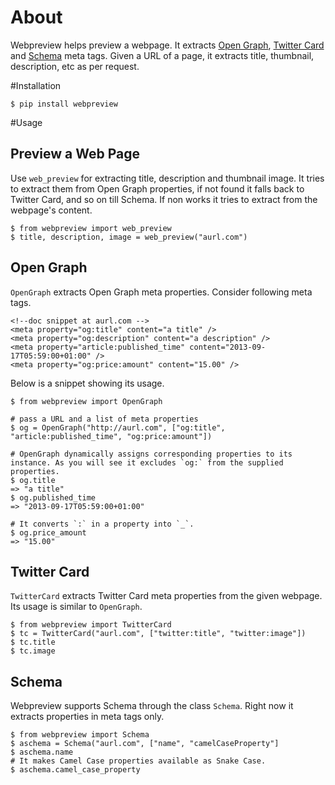 # About
Webpreview helps preview a webpage. It extracts [Open Graph](http://ogp.me/), [Twitter Card](https://dev.twitter.com/cards/overview) and [Schema](http://schema.org/) meta tags. Given a URL of a page, it extracts title, thumbnail, description, etc as per request.

#Installation

    $ pip install webpreview

#Usage
## Preview a Web Page
Use `web_preview` for extracting title, description and thumbnail image. It tries to extract them from Open Graph properties, if not found it falls back to Twitter Card, and so on  till Schema.  If non works it tries to extract from the webpage's content.

    $ from webpreview import web_preview
    $ title, description, image = web_preview("aurl.com")

## Open Graph
`OpenGraph` extracts Open Graph meta properties. Consider following meta tags.

    <!--doc snippet at aurl.com -->
    <meta property="og:title" content="a title" />
    <meta property="og:description" content="a description" />
    <meta property="article:published_time" content="2013-09-17T05:59:00+01:00" />
    <meta property="og:price:amount" content="15.00" />

Below is a snippet showing its usage.

    $ from webpreview import OpenGraph
    
    # pass a URL and a list of meta properties
    $ og = OpenGraph("http://aurl.com", ["og:title", "article:published_time", "og:price:amount"])
    
    # OpenGraph dynamically assigns corresponding properties to its instance. As you will see it excludes `og:` from the supplied properties.
    $ og.title
    => "a title"
    $ og.published_time
    => "2013-09-17T05:59:00+01:00"
	
	# It converts `:` in a property into `_`.
    $ og.price_amount
    => "15.00"

## Twitter Card
`TwitterCard` extracts Twitter Card meta properties from the given webpage. Its usage is similar to `OpenGraph`.

    $ from webpreview import TwitterCard
    $ tc = TwitterCard("aurl.com", ["twitter:title", "twitter:image"])
    $ tc.title
    $ tc.image

## Schema
Webpreview supports Schema through the class `Schema`. Right now it extracts properties in meta tags only.

    $ from webpreview import Schema
    $ aschema = Schema("aurl.com", ["name", "camelCaseProperty"]
    $ aschema.name
    # It makes Camel Case properties available as Snake Case.
    $ aschema.camel_case_property


